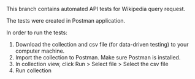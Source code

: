 This branch contains automated API tests for Wikipedia query request.

The tests were created in Postman application.

In order to run the tests:
1. Download the collection and csv file (for data-driven testing) to your computer machine.
2. Import the collection to Postman. Make sure Postman is installed.
3. In collection view, click Run > Select file > Select the csv file
4. Run collection

